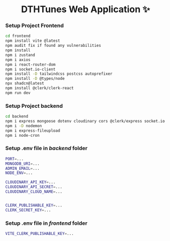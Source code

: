 <h1 align="center"> DTHTunes Web Application ✨</h1>

### Setup Project Frontend
```bash
cd frontend
npm install vite @latest
npm audit fix if found any vulnerabilities
npm install
npm i zustand
npm i axios
npm i react-router-dom
npm i socket.io-client
npm install -D tailwindcss postcss autoprefixer
npm install -D @types/node
npx shadcn@latest
npm install @clerk/clerk-react
npm run dev

```

### Setup Project backend
```bash
cd backend
npm i express mongoose dotenv cloudinary cors @clerk/express socket.io
npm i -D nodemon
npm i express-fileupload
npm i node-cron


```

### Setup .env file in _backend_ folder

```bash
PORT=...
MONGODB_URI=...
ADMIN_EMAIL=...
NODE_ENV=...

CLOUDINARY_API_KEY=...
CLOUDINARY_API_SECRET=...
CLOUDINARY_CLOUD_NAME=...


CLERK_PUBLISHABLE_KEY=...
CLERK_SECRET_KEY=...
```

### Setup .env file in _frontend_ folder

```bash
VITE_CLERK_PUBLISHABLE_KEY=...
```
